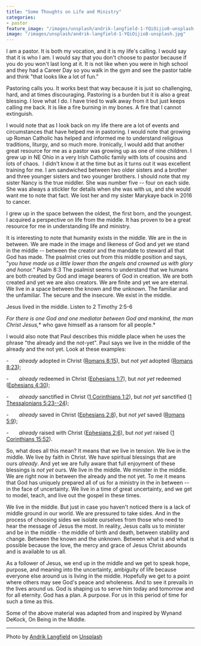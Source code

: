 ```yaml
---
title: "Some Thoughts on Life and Ministry"
categories:
- pastor
feature_image: "/images/unsplash/andrik-langfield-1-YQiOijio8-unsplash.jpg"
image: "/images/unsplash/andrik-langfield-1-YQiOijio8-unsplash.jpg"
---
```


I am a pastor. It is both my vocation, and it is my life's calling. I would say that it is who I am. I would say that you don't choose to pastor because if you do you won't last long at it. It is not like when you were in high school and they had a Career Day so you walk in the gym and see the pastor table and think "that looks like a lot of fun."

Pastoring calls you. It works best that way because it is just so challenging, hard, and at times discouraging. Pastoring is a burden but it is also a great blessing. I love what I do. I have tried to walk away from it but just keeps calling me back. It is like a fire burning in my bones. A fire that I cannot extinguish.

I would note that as I look back on my life there are a lot of events and circumstances that have helped me in pastoring. I would note that growing up Roman Catholic has helped and informed me to understand religious traditions, liturgy, and so much more. Ironically, I would add that another great resource for me as a pastor was growing up as one of nine children. I grew up in NE Ohio in a very Irish Catholic family with lots of cousins and lots of chaos.  I didn't know it at the time but as it turns out it was excellent training for me. I am sandwiched between two older sisters and a brother and three younger sisters and two younger brothers. I should note that my sister Nancy is the true middler. She was number five -- four on each side. She was always a stickler for details when she was with us, and she would want me to note that fact. We lost her and my sister Marykaye back in 2016 to cancer.

I grew up in the space between the oldest, the first born, and the youngest. I acquired a perspective on life from the middle. It has proven to be a great resource for me in understanding life and ministry.

It is interesting to note that humanity exists in the middle. We are in the in between. We are made in the image and likeness of God and yet we stand in the middle -- between the creator and the mandate to steward all that God has made. The psalmist cries out from this middle position and says, "*you have made us a little lower than the angels and crowned us with glory and honor.*" Psalm 8:3 The psalmist seems to understand that we humans are both created by God and image bearers of God in creation. We are both created and yet we are also creators. We are finite and yet we are eternal. We live in a space between the known and the unknown. The familiar and the unfamiliar. The secure and the insecure. We exist in the middle.

Jesus lived in the middle. Listen to 2 Timothy 2:5-6

*For there is one God and one mediator between God and mankind, the man Christ Jesus,** who gave himself as a ransom for all people.*

I would also note that Paul describes this middle place when he uses the phrase "the already and the not-yet". Paul says we live in the middle of the already and the not yet. Look at these examples:

-       *already* adopted in Christ ([Romans 8:15](https://biblia.com/bible/esv/Rom%208.15)), but *not yet* adopted ([Romans 8:23](https://biblia.com/bible/esv/Rom%208.23));

-       *already* redeemed in Christ ([Ephesians 1:7](https://biblia.com/bible/esv/Eph%201.7)), but *not yet* redeemed ([Ephesians 4:30](https://biblia.com/bible/esv/Eph%204.30));

-       *already* sanctified in Christ ([1 Corinthians 1:2](https://biblia.com/bible/esv/1%20Cor%201.2)), but *not yet* sanctified ([1 Thessalonians 5:23--24](https://biblia.com/bible/esv/1%20Thess%205.23%E2%80%9324));

-       *already* saved in Christ ([Ephesians 2:8](https://biblia.com/bible/esv/Eph%202.8)), but *not yet* saved ([Romans 5:9](https://biblia.com/bible/esv/Rom%205.9));

-       *already* raised with Christ ([Ephesians 2:6](https://biblia.com/bible/esv/Eph%202.6)), but *not yet* raised ([1 Corinthians 15:52](https://biblia.com/bible/esv/1%20Cor%2015.52)).

So, what does all this mean? It means that we live in tension. We live in the middle. We live by faith in Christ. We have spiritual blessings that are ours *already*. And yet we are fully aware that full enjoyment of these blessings is *not yet* ours. We live in the middle. We minister in the middle. We are right now in between the already and the not yet. To me it means that God has uniquely prepared all of us for a ministry in the in between -- in the face of uncertainty. We live in a time of great uncertainty, and we get to model, teach, and live out the gospel in these times.

We live in the middle. But just in case you haven't noticed there is a lack of middle ground in our world. We are pressured to take sides. And in the process of choosing sides we isolate ourselves from those who need to hear the message of Jesus the most. In reality, Jesus calls us to minister and be in the middle - the middle of birth and death, between stability and change. Between the known and the unknown. Between what is and what is possible because the love, the mercy and grace of Jesus Christ abounds and is available to us all.

As a follower of Jesus, we end up in the middle and we get to speak hope, purpose, and meaning into the uncertainty, ambiguity of life because everyone else around us is living in the middle. Hopefully we get to a point where others may see God's peace and wholeness. And to see it prevails in the lives around us. God is shaping us to serve him today and tomorrow and for all eternity. God has a plan. A purpose. For us in this period of time for such a time as this.

Some of the above material was adapted from and inspired by Wynand DeKock, On Being in the Middle.

***
Photo by <a href="https://unsplash.com/@andriklangfield?utm_content=creditCopyText&utm_medium=referral&utm_source=unsplash">Andrik Langfield</a> on <a href="https://unsplash.com/photos/person-sitting-by-the-table-opening-book-1-YQiOijio8?utm_content=creditCopyText&utm_medium=referral&utm_source=unsplash">Unsplash</a>
  